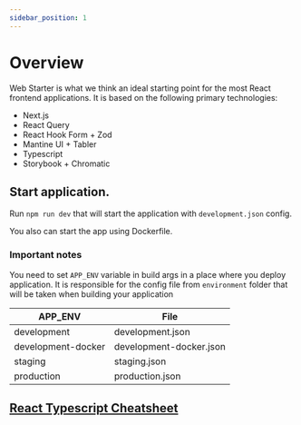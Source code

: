 ```yaml
---
sidebar_position: 1
---
```


# Overview

Web Starter is what we think an ideal starting point for the most React frontend applications. It is based on the following primary technologies:

- Next.js
- React Query
- React Hook Form + Zod
- Mantine UI + Tabler
- Typescript
- Storybook + Chromatic

## Start application.

Run ```npm run dev``` that will start the application with ```development.json``` config.

You also can start the app using Dockerfile.

### Important notes

You need to set ```APP_ENV``` variable in build args in a place where you deploy application. It is responsible for the config file from ```environment``` folder that will be taken when building your application

| APP_ENV       | File          |
| ------------- | ------------- |
| development   | development.json  |
| development-docker   | development-docker.json  |
| staging       | staging.json  |
| production    | production.json  |

## [React Typescript Cheatsheet](https://react-typescript-cheatsheet.netlify.app/docs/basic/setup/)
